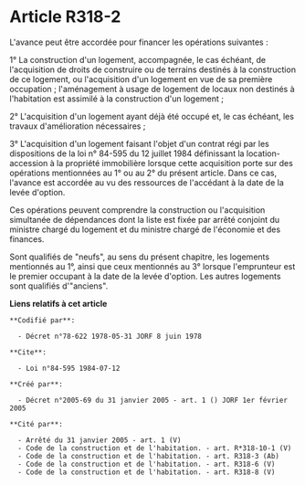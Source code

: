 # Article R318-2

L'avance peut être accordée pour financer les opérations suivantes :

1° La construction d'un logement, accompagnée, le cas échéant, de l'acquisition de droits de construire ou de terrains
destinés à la construction de ce logement, ou l'acquisition d'un logement en vue de sa première occupation ; l'aménagement à
usage de logement de locaux non destinés à l'habitation est assimilé à la construction d'un logement ;

2° L'acquisition d'un logement ayant déjà été occupé et, le cas échéant, les travaux d'amélioration nécessaires ;

3° L'acquisition d'un logement faisant l'objet d'un contrat régi par les dispositions de la loi n° 84-595 du 12 juillet 1984
définissant la location-accession à la propriété immobilière lorsque cette acquisition porte sur des opérations mentionnées
au 1° ou au 2° du présent article. Dans ce cas, l'avance est accordée au vu des ressources de l'accédant à la date de la
levée d'option.

Ces opérations peuvent comprendre la construction ou l'acquisition simultanée de dépendances dont la liste est fixée par
arrêté conjoint du ministre chargé du logement et du ministre chargé de l'économie et des finances.

Sont qualifiés de "neufs", au sens du présent chapitre, les logements mentionnés au 1°, ainsi que ceux mentionnés au 3°
lorsque l'emprunteur est le premier occupant à la date de la levée d'option. Les autres logements sont qualifiés d'"anciens".

**Liens relatifs à cet article**

	**Codifié par**:

	  - Décret n°78-622 1978-05-31 JORF 8 juin 1978

	**Cite**:

	  - Loi n°84-595 1984-07-12

	**Créé par**:

	  - Décret n°2005-69 du 31 janvier 2005 - art. 1 () JORF 1er février 2005

	**Cité par**:

	  - Arrêté du 31 janvier 2005 - art. 1 (V)
	  - Code de la construction et de l'habitation. - art. R*318-10-1 (V)
	  - Code de la construction et de l'habitation. - art. R318-3 (Ab)
	  - Code de la construction et de l'habitation. - art. R318-6 (V)
	  - Code de la construction et de l'habitation. - art. R318-8 (V)
